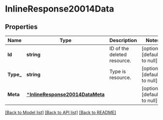# InlineResponse20014Data

## Properties
Name | Type | Description | Notes
------------ | ------------- | ------------- | -------------
**Id** | **string** | ID of the deleted resource. | [optional] [default to null]
**Type_** | **string** | Type is resource. | [optional] [default to null]
**Meta** | [***InlineResponse20014DataMeta**](inline_response_200_14_data_meta.md) |  | [optional] [default to null]

[[Back to Model list]](../README.md#documentation-for-models) [[Back to API list]](../README.md#documentation-for-api-endpoints) [[Back to README]](../README.md)

